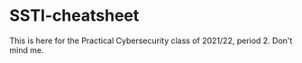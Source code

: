 # SSTI-cheatsheet

This is here for the Practical Cybersecurity class of 2021/22, period 2.
Don't mind me.
